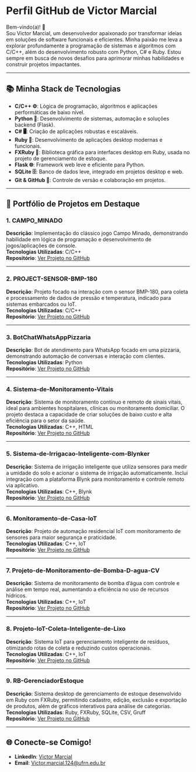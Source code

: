 # Perfil GitHub de Victor Marcial

Bem-vindo(a)! 👋  
Sou Victor Marcial, um desenvolvedor apaixonado por transformar ideias em soluções de software funcionais e eficientes. Minha paixão me leva a explorar profundamente a programação de sistemas e algoritmos com C/C++, além do desenvolvimento robusto com Python, C# e Ruby. Estou sempre em busca de novos desafios para aprimorar minhas habilidades e construir projetos impactantes.

---

## 📚 Minha Stack de Tecnologias

- **C/C++ ⚙️**: Lógica de programação, algoritmos e aplicações performáticas de baixo nível.  
- **Python 🐍**: Desenvolvimento de sistemas, automação e soluções backend (Flask).  
- **C# 🖥️**: Criação de aplicações robustas e escaláveis.  
- **Ruby 💎**: Desenvolvimento de aplicações desktop modernas e funcionais.  
- **FXRuby 🎨**: Biblioteca gráfica para interfaces desktop em Ruby, usada no projeto de gerenciamento de estoque.  
- **Flask 🌐**: Framework web leve e eficiente para Python.  
- **SQLite 🗄️**: Banco de dados leve, integrado em projetos desktop e web.  
- **Git & GitHub 🐙**: Controle de versão e colaboração em projetos.  

---

## 🎯 Portfólio de Projetos em Destaque

### 1. CAMPO_MINADO  
**Descrição**: Implementação do clássico jogo Campo Minado, demonstrando habilidade em lógica de programação e desenvolvimento de jogos/aplicações de console.  
**Tecnologias Utilizadas**: C/C++  
**Repositório**: [Ver Projeto no GitHub](https://github.com/VICTORGG04/CAMPO_MINADO)  

---

### 2. PROJECT-SENSOR-BMP-180  
**Descrição**: Projeto focado na interação com o sensor BMP-180, para coleta e processamento de dados de pressão e temperatura, indicado para sistemas embarcados ou IoT.  
**Tecnologias Utilizadas**: C/C++  
**Repositório**: [Ver Projeto no GitHub](https://github.com/VICTORGG04/PROJECT-SENSOR-BMP-180)  

---

### 3. BotChatWhatsAppPizzaria  
**Descrição**: Bot de atendimento para WhatsApp focado em uma pizzaria, demonstrando automação de conversas e interação com clientes.  
**Tecnologias Utilizadas**: Python  
**Repositório**: [Ver Projeto no GitHub](https://github.com/VICTORGG04/BotChatWhatsAppPizzaria)  

---

### 4. Sistema-de-Monitoramento-Vitais  
**Descrição**: Sistema de monitoramento contínuo e remoto de sinais vitais, ideal para ambientes hospitalares, clínicas ou monitoramento domiciliar. O projeto destaca a capacidade de criar soluções de baixo custo e alta eficiência para o setor da saúde.  
**Tecnologias Utilizadas**: C++, HTML  
**Repositório**: [Ver Projeto no GitHub](https://github.com/VICTORGG04/Sistema-de-Monitoramento-Vitais)  

---

### 5. Sistema-de-Irrigacao-Inteligente-com-Blynker  
**Descrição**: Sistema de irrigação inteligente que utiliza sensores para medir a umidade do solo e acionar o sistema de irrigação automaticamente. Inclui integração com a plataforma Blynk para monitoramento e controle remoto via aplicativo.  
**Tecnologias Utilizadas**: C++, Blynk  
**Repositório**: [Ver Projeto no GitHub](https://github.com/VICTORGG04/Sistema-de-Irriga-o-Inteligente-com-Blynker.git)  

---

### 6. Monitoramento-de-Casa-IoT  
**Descrição**: Projeto de automação residencial IoT com monitoramento de sensores para maior segurança e praticidade.  
**Tecnologias Utilizadas**: C++, IoT  
**Repositório**: [Ver Projeto no GitHub](https://github.com/VICTORGG04/Monitoramento-de-Casa-IoT)  

---

### 7. Projeto-de-Monitoramento-de-Bomba-D-agua-CV  
**Descrição**: Sistema de monitoramento de bomba d’água com controle e análise em tempo real, aumentando a eficiência no uso de recursos hídricos.  
**Tecnologias Utilizadas**: C++, IoT  
**Repositório**: [Ver Projeto no GitHub](https://github.com/VICTORGG04/Projeto-de-Monitoramento-de-Bomba-D-agua-CV)  

---

### 8. Projeto-IoT-Coleta-Inteligente-de-Lixo  
**Descrição**: Sistema IoT para gerenciamento inteligente de resíduos, otimizando rotas de coleta e reduzindo custos operacionais.  
**Tecnologias Utilizadas**: C++, IoT  
**Repositório**: [Ver Projeto no GitHub](https://github.com/VICTORGG04/Projeto-IoT-Coleta-Inteligente-de-Lixo)  

---

### 9. RB-GerenciadorEstoque  
**Descrição**: Sistema desktop de gerenciamento de estoque desenvolvido em Ruby com FXRuby, permitindo cadastro, edição, exclusão e exportação de produtos, além de gráficos interativos para análise de categorias.  
**Tecnologias Utilizadas**: Ruby, FXRuby, SQLite, CSV, Gruff  
**Repositório**: [Ver Projeto no GitHub](https://github.com/VICTORGG04/RB-GerenciadorEstoque)  

---

## 🌐 Conecte-se Comigo!  
- **LinkedIn**: [Victor Marcial](https://www.linkedin.com/in/victor-marcial-7ab310373?utm_source=share&utm_campaign=share_via&utm_content=profile&utm_medium=ios_app)  
- **Email**: Victor.marcial.124@ufrn.edu.br  
